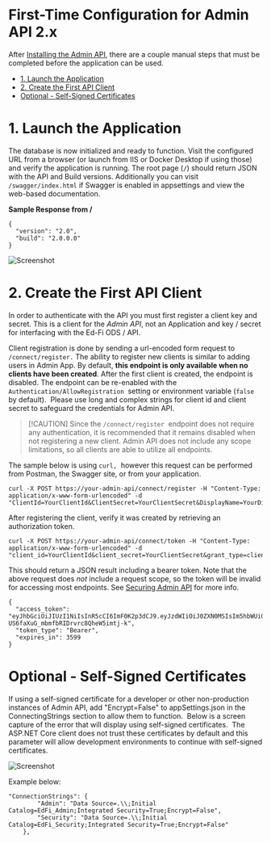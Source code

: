 # First-Time Configuration for Admin API 2.x

After [Installing the Admin
API](../../installation/admin-api-1x-for-odsapi-34-61/admin-api-1x-docker-installation.md),
there are a couple manual steps that must be completed before the application
can be used.

* [1\. Launch the Application](#1-launch-the-application)
* [2\. Create the First API Client](#2-create-the-first-api-client)
* [Optional - Self-Signed Certificates](#optional-self-signed-certificates)

# 1\. Launch the Application

The database is now initialized and ready to function. Visit the configured URL
from a browser (or launch from IIS or Docker Desktop if using those) and verify
the application is running. The root page (`/`) should return JSON with the API
and Build versions. Additionally you can visit `/swagger/index.html` if Swagger
is enabled in appsettings and view the web-based documentation.

**Sample Response from /**

```
{
  "version": "2.0",
  "build": "2.0.0.0"
}
```

![Screenshot](https://odsassets.blob.core.windows.net/public/docs.ed-fi.org/reference/3-admin-api/img/installation-v2/image-2023-9-18_13-54-38.png)

# 2\. Create the First API Client

In order to authenticate with the API you must first register a client key and
secret. This is a client for the _Admin API_, not an Application and key /
secret for interfacing with the Ed-Fi ODS / API.

Client registration is done by sending a url-encoded form request to
`/connect/register.` The ability to register new clients is similar to adding
users in Admin App. By default, **this endpoint is only available when no
clients have been created**. After the first client is created, the endpoint is
disabled. The endpoint can be re-enabled with the
`Authentication/AllowRegistration`  setting or environment variable (`false`  by
default).  Please use long and complex strings for client id and client secret
to safeguard the credentials for Admin API.

> [!CAUTION] Since the `/connect/register`  endpoint does not require any
> authentication, it is recommended that it remains disabled when not
> registering a new client. Admin API does not include any scope limitations, so
> all clients are able to utilize all endpoints.

The sample below is using `curl,`  however this request can be performed from
Postman, the Swagger site, or from your application.

```
curl -X POST https://your-admin-api/connect/register -H "Content-Type: application/x-www-form-urlencoded" -d "ClientId=YourClientId&ClientSecret=YourClientSecret&DisplayName=YourDisplayName"
```

After registering the client, verify it was created by retrieving an
authorization token.

```
curl -X POST https://your-admin-api/connect/token -H "Content-Type: application/x-www-form-urlencoded" -d "client_id=YourClientId&client_secret=YourClientSecret&grant_type=client_credentials"
```

This should return a JSON result including a bearer token. Note that the above
request does _not_ include a request scope, so the token will be invalid for
accessing most endpoints. See [Securing Admin
API](../../../admin-api/technical-information/securing-admin-api.md) for more
info.

```
{
  "access_token": "eyJhbGciOiJIUzI1NiIsInR5cCI6ImF0K2p3dCJ9.eyJzdWIiOiJ0ZXN0MSIsIm5hbWUiOiJ0ZXN0Iiwib2lfcHJzdCI6InRlc3QxIiwiY2xpZW50X2lkIjoidGVzdDEiLCJvaV90a25faWQiOiIzMDU2IiwiZXhwIjoxNjU5NTY5ODc4LCJpc3MiOiJodHRwczovL2xvY2FsaG9zdDo3MjE0LyIsImlhdCI6MTY1OTU2NjI3OH0.W8RMjmGIA-US6faXuG_mbmfbRIDrvrc8QheW5imtj-k",
  "token_type": "Bearer",
  "expires_in": 3599
}
```

# Optional - Self-Signed Certificates

If using a self-signed certificate for a developer or other non-production
instances of Admin API, add "Encrypt=False" to appSettings.json in the
ConnectingStrings section to allow them to function.  Below is a screen capture
of the error that will display using self-signed certificates.  The ASP.NET Core
client does not trust these certificates by default and this parameter will
allow development environments to continue with self-signed certificates.

![Screenshot](https://odsassets.blob.core.windows.net/public/docs.ed-fi.org/reference/3-admin-api/img/installation-v2/image-2023-6-22_17-44-17.png)

Example below:

```
"ConnectionStrings": {
        "Admin": "Data Source=.\\;Initial Catalog=EdFi_Admin;Integrated Security=True;Encrypt=False",
        "Security": "Data Source=.\\;Initial Catalog=EdFi_Security;Integrated Security=True;Encrypt=False"
    },
```
